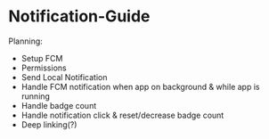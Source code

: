 # Notification-Guide

Planning: 
  * Setup FCM
  * Permissions
  * Send Local Notification
  * Handle FCM notification when app on background & while app is running
  * Handle badge count
  * Handle notification click & reset/decrease badge count
  * Deep linking(?)

